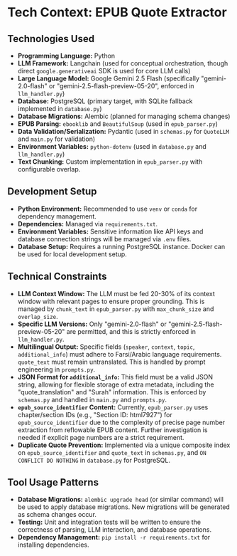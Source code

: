 # Tech Context: EPUB Quote Extractor

## Technologies Used

*   **Programming Language:** Python
*   **LLM Framework:** Langchain (used for conceptual orchestration, though direct `google.generativeai` SDK is used for core LLM calls)
*   **Large Language Model:** Google Gemini 2.5 Flash (specifically "gemini-2.0-flash" or "gemini-2.5-flash-preview-05-20", enforced in `llm_handler.py`)
*   **Database:** PostgreSQL (primary target, with SQLite fallback implemented in `database.py`)
*   **Database Migrations:** Alembic (planned for managing schema changes)
*   **EPUB Parsing:** `ebooklib` and `BeautifulSoup` (used in `epub_parser.py`)
*   **Data Validation/Serialization:** Pydantic (used in `schemas.py` for `QuoteLLM` and `main.py` for validation)
*   **Environment Variables:** `python-dotenv` (used in `database.py` and `llm_handler.py`)
*   **Text Chunking:** Custom implementation in `epub_parser.py` with configurable overlap.

## Development Setup

*   **Python Environment:** Recommended to use `venv` or `conda` for dependency management.
*   **Dependencies:** Managed via `requirements.txt`.
*   **Environment Variables:** Sensitive information like API keys and database connection strings will be managed via `.env` files.
*   **Database Setup:** Requires a running PostgreSQL instance. Docker can be used for local development setup.

## Technical Constraints

*   **LLM Context Window:** The LLM must be fed 20-30% of its context window with relevant pages to ensure proper grounding. This is managed by `chunk_text` in `epub_parser.py` with `max_chunk_size` and `overlap_size`.
*   **Specific LLM Versions:** Only "gemini-2.0-flash" or "gemini-2.5-flash-preview-05-20" are permitted, and this is strictly enforced in `llm_handler.py`.
*   **Multilingual Output:** Specific fields (`speaker`, `context`, `topic`, `additional_info`) must adhere to Farsi/Arabic language requirements. `quote_text` must remain untranslated. This is handled by prompt engineering in `prompts.py`.
*   **JSON Format for `additional_info`:** This field must be a valid JSON string, allowing for flexible storage of extra metadata, including the "quote_translation" and "Surah" information. This is enforced by `schemas.py` and handled in `main.py` and `prompts.py`.
*   **`epub_source_identifier` Content:** Currently, `epub_parser.py` uses chapter/section IDs (e.g., "Section ID: html7927") for `epub_source_identifier` due to the complexity of precise page number extraction from reflowable EPUB content. Further investigation is needed if explicit page numbers are a strict requirement.
*   **Duplicate Quote Prevention:** Implemented via a unique composite index on `epub_source_identifier` and `quote_text` in `schemas.py`, and `ON CONFLICT DO NOTHING` in `database.py` for PostgreSQL.

## Tool Usage Patterns

*   **Database Migrations:** `alembic upgrade head` (or similar command) will be used to apply database migrations. New migrations will be generated as schema changes occur.
*   **Testing:** Unit and integration tests will be written to ensure the correctness of parsing, LLM interaction, and database operations.
*   **Dependency Management:** `pip install -r requirements.txt` for installing dependencies.
